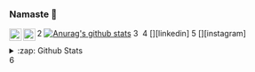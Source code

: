 
### Namaste 🙏
2
[![Anurag's github stats](https://github-readme-stats.vercel.app/api?username=pishere&show_icons=true&theme=vue)](https://github.com/anuraghazra/github-readme-stats)
3
​
4
[<img align="left" alt="prathviraj-b-n-8298bb187 | LinkedIn" width="22px" src="https://cdn.jsdelivr.net/npm/simple-icons@v3/icons/linkedin.svg" />][linkedin]
5
[<img align="left" alt="prathviraj._.b | Instagram" width="22px" src="https://cdn.jsdelivr.net/npm/simple-icons@v3/icons/instagram.svg" />][instagram]
<details>
  <summary>:zap: Github Stats</summary>

  <img align="left" alt="pishere's Github Stats" src="https://github-readme-stats.vercel.app/api?username=pishere&show_icons=true&theme=vue" />

</details>
6
<!--
7
**pishere/pishere** is a ✨ _special_ ✨ repository because its `README.md` (this file) appears on your GitHub profile.
8
​
9
Here are some ideas to get you started:
10
​
11
- 🔭 I’m currently working on ...
12
- 🌱 I’m currently learning ...
13
- 👯 I’m looking to collaborate on ...
14
- 🤔 I’m looking for help with ...
15
- 💬 Ask me about ...
16
- 📫 How to reach me: ...
17
- 😄 Pronouns: ...
18
- ⚡ Fun fact: ...
19
-->
